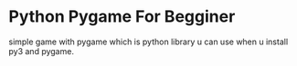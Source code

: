 # Python Pygame For Begginer
simple game with pygame which is python library
u can use when u install py3 and pygame.
